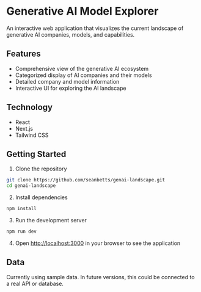 # Generative AI Model Explorer

An interactive web application that visualizes the current landscape of generative AI companies, models, and capabilities.

## Features

- Comprehensive view of the generative AI ecosystem
- Categorized display of AI companies and their models
- Detailed company and model information
- Interactive UI for exploring the AI landscape

## Technology

- React
- Next.js
- Tailwind CSS

## Getting Started

1. Clone the repository
```bash
git clone https://github.com/seanbetts/genai-landscape.git
cd genai-landscape
```

2. Install dependencies
```bash
npm install
```

3. Run the development server
```bash
npm run dev
```

4. Open [http://localhost:3000](http://localhost:3000) in your browser to see the application

## Data

Currently using sample data. In future versions, this could be connected to a real API or database.